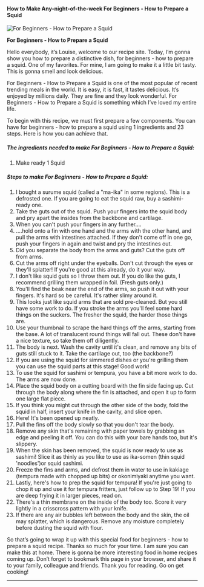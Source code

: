             

#### How to Make Any-night-of-the-week For Beginners - How to Prepare a Squid

![For Beginners - How to Prepare a Squid](https://img-global.cpcdn.com/recipes/4589981287841792/751x532cq70/for-beginners-how-to-prepare-a-squid-recipe-main-photo.jpg)

**For Beginners - How to Prepare a Squid**

Hello everybody, it’s Louise, welcome to our recipe site. Today, I’m gonna show you how to prepare a distinctive dish, for beginners - how to prepare a squid. One of my favorites. For mine, I am going to make it a little bit tasty. This is gonna smell and look delicious.

For Beginners - How to Prepare a Squid is one of the most popular of recent trending meals in the world. It is easy, it is fast, it tastes delicious. It’s enjoyed by millions daily. They are fine and they look wonderful. For Beginners - How to Prepare a Squid is something which I’ve loved my entire life.

To begin with this recipe, we must first prepare a few components. You can have for beginners - how to prepare a squid using 1 ingredients and 23 steps. Here is how you can achieve that.

##### The ingredients needed to make For Beginners - How to Prepare a Squid:

1.  Make ready 1 Squid

##### Steps to make For Beginners - How to Prepare a Squid:

1.  I bought a surume squid (called a "ma-ika" in some regions). This is a defrosted one. If you are going to eat the squid raw, buy a sashimi-ready one.
2.  Take the guts out of the squid. Push your fingers into the squid body and pry apart the insides from the backbone and cartilage.
3.  When you can't push your fingers in any further….
4.  ….hold onto a fin with one hand and the arms with the other hand, and pull the arms with intestines attached. If they don't come off in one go, push your fingers in again and twist and pry the intestines out.
5.  Did you separate the body from the arms and guts? Cut the guts off from arms.
6.  Cut the arms off right under the eyeballs. Don't cut through the eyes or they'll splatter! If you're good at this already, do it your way.
7.  I don't like squid guts so I throw them out. If you do like the guts, I recommend grilling them wrapped in foil. (Fresh guts only.)
8.  You'll find the beak near the end of the arms, so push it out with your fingers. It's hard so be careful. It's rather slimy around it.
9.  This looks just like squid arms that are sold pre-cleaned. But you still have some work to do. If you stroke the arms you'll feel some hard things on the suckers. The fresher the squid, the harder those things are.
10.  Use your thumbnail to scrape the hard things off the arms, starting from the base. A lot of translucent round things will fall out. These don't have a nice texture, so take them off diligently.
11.  The body is next. Wash the cavity until it's clean, and remove any bits of guts still stuck to it. Take the cartilage out, too (the backbone?)
12.  If you are using the squid for simmered dishes or you're grilling them you can use the squid parts at this stage! Good work!
13.  To use the squid for sashimi or tempura, you have a bit more work to do. The arms are now done.
14.  Place the squid body on a cutting board with the fin side facing up. Cut through the body along where the fin is attached, and open it up to form one large flat piece.
15.  If you think you might cut through the other side of the body, fold the squid in half, insert your knife in the cavity, and slice open.
16.  Here! It's been opened up neatly.
17.  Pull the fins off the body slowly so that you don't tear the body.
18.  Remove any skin that's remaining with paper towels by grabbing an edge and peeling it off. You can do this with your bare hands too, but it's slippery.
19.  When the skin has been removed, the squid is now ready to use as sashimi! Slice it as thinly as you like to use as ika-somen (thin squid 'noodles')or squid sashimi.
20.  Freeze the fins and arms, and defrost them in water to use in kakiage (tempura made with chopped up bits) or okonimiyaki anytime you want.
21.  Lastly, here's how to prep the squid for tempura! If you're just going to chop it up and use it for tempura fritters, just follow up to Step 19! If you are deep frying it in larger pieces, read on.
22.  There's a thin membrane on the inside of the body too. Score it very lightly in a crisscross pattern with your knife.
23.  If there are any air bubbles left between the body and the skin, the oil may splatter, which is dangerous. Remove any moisture completely before dusting the squid with flour.

So that’s going to wrap it up with this special food for beginners - how to prepare a squid recipe. Thanks so much for your time. I am sure you can make this at home. There is gonna be more interesting food in home recipes coming up. Don’t forget to bookmark this page in your browser, and share it to your family, colleague and friends. Thank you for reading. Go on get cooking!

* * *